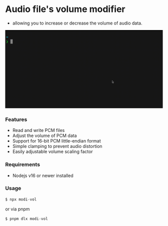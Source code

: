# Audio file's volume modifier

- allowing you to increase or decrease the volume of audio data.

![gif](./assets/modi-vol.gif)

### Features

- Read and write PCM files
- Adjust the volume of PCM data
- Support for 16-bit PCM little-endian format
- Simple clamping to prevent audio distortion
- Easily adjustable volume scaling factor

### Requirements

- Nodejs v16 or newer installed

### Usage

```s
$ npx modi-vol
```

or via pnpm

```s
$ pnpm dlx modi-vol
```
